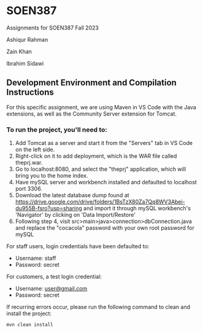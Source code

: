 # SOEN387
Assignments for SOEN387 Fall 2023

Ashiqur Rahman

Zain Khan

Ibrahim Sidawi

## Development Environment and Compilation Instructions

For this specific assignment, we are using Maven in VS Code with the Java extensions, as well as the Community Server extension for Tomcat.

### To run the project, you'll need to:

1. Add Tomcat as a server and start it from the "Servers" tab in VS Code on the left side.
2. Right-click on it to add deployment, which is the WAR file called theprj.war.
3. Go to localhost:8080, and select the "theprj" application, which will bring you to the home index.
4. Have mySQL server and workbench installed and defaulted to localhost port 3306.
5. Download the latest database dump found at https://drive.google.com/drive/folders/1BsTzX80Za7Qq8WV3Abei-du955B-fsro?usp=sharing and import it through mySQL workbench's 'Navigator' by clicking on 'Data Import/Restore'
6. Following step 4, visit src>main>java>connection>dbConnection.java and replace the "cocacola" password with your own root password for mySQL

For staff users, login credentials have been defaulted to:
- Username: staff
- Password: secret

For customers, a test login credential:
- Username: user@gmail.com
- Password: secret

If recurring errors occur, please run the following command to clean and install the project:
```bash
mvn clean install
